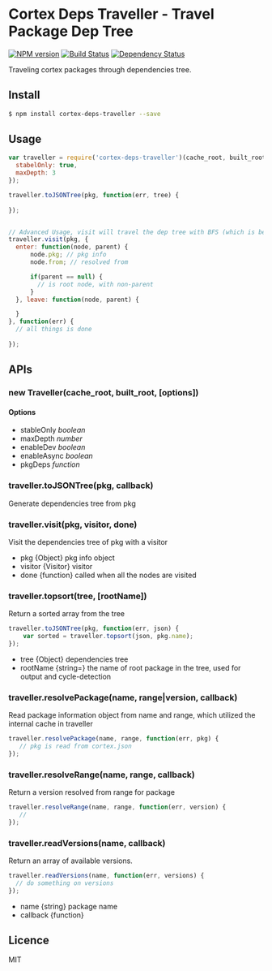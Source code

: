 # Cortex Deps Traveller - Travel Package Dep Tree
 [![NPM version](https://badge.fury.io/js/cortex-deps-traveller.svg)](http://badge.fury.io/js/cortex-deps-traveller) [![Build Status](https://travis-ci.org/cortexjs/cortex-deps-traveller.svg?branch=master)](https://travis-ci.org/cortexjs/cortex-deps-traveller) [![Dependency Status](https://gemnasium.com/cortexjs/cortex-deps-traveller.svg)](https://gemnasium.com/cortexjs/cortex-deps-traveller)

Traveling cortex packages through dependencies tree.

## Install

```bash
$ npm install cortex-deps-traveller --save
```

## Usage

```js
var traveller = require('cortex-deps-traveller')(cache_root, built_root, {
  stabelOnly: true,
  maxDepth: 3
});

traveller.toJSONTree(pkg, function(err, tree) {
  
});


// Advanced Usage, visit will travel the dep tree with BFS (which is better for performance)
traveller.visit(pkg, {
  enter: function(node, parent) {
      node.pkg; // pkg info
      node.from; // resolved from

      if(parent == null) {
        // is root node, with non-parent
      }
  }, leave: function(node, parent) {

  }
}, function(err) {
  // all things is done
  
});
```

## APIs

### new Traveller(cache_root, built_root, [options])

#### Options

* stableOnly  _boolean_
* maxDepth    _number_
* enableDev   _boolean_
* enableAsync _boolean_
* pkgDeps     _function_


### traveller.toJSONTree(pkg, callback)

Generate dependencies tree from pkg

### traveller.visit(pkg, visitor, done)

Visit the dependencies tree of pkg with a visitor

* pkg {Object} pkg info object
* visitor {Visitor} visitor
* done {function} called when all the nodes are visited

### traveller.topsort(tree, [rootName])

Return a sorted array from the tree

```javascript
traveller.toJSONTree(pkg, function(err, json) {
    var sorted = traveller.topsort(json, pkg.name);
});
```

* tree {Object} dependencies tree
* rootName {string=} the name of root package in the tree, used for output and cycle-detection

### traveller.resolvePackage(name, range|version, callback)

Read package information object from name and range, which utilized the internal cache in traveller

```javascript
traveller.resolvePackage(name, range, function(err, pkg) {
   // pkg is read from cortex.json
});
```


### traveller.resolveRange(name, range, callback)

Return a version resolved from range for package

```javascript
traveller.resolveRange(name, range, function(err, version) {
   // 
});
```

### traveller.readVersions(name, callback)

Return an array of available versions.

```javascript
traveller.readVersions(name, function(err, versions) {
  // do something on versions
});
```

* name {string} package name
* callback {function}




## Licence

MIT
<!-- do not want to make nodeinit to complicated, you can edit this whenever you want. -->
